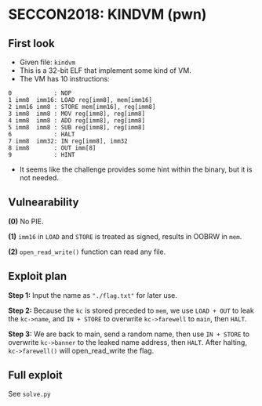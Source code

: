 ﻿# SECCON2018: KINDVM (pwn)
## First look
- Given file: `kindvm`
- This is a 32-bit ELF that implement some kind of VM.
- The VM has 10 instructions:
```
0            : NOP
1 imm8  imm16: LOAD reg[imm8], mem[imm16]
2 imm16 imm8 : STORE mem[imm16], reg[imm8]
3 imm8  imm8 : MOV reg[imm8], reg[imm8]
4 imm8  imm8 : ADD reg[imm8], reg[imm8]
5 imm8  imm8 : SUB reg[imm8], reg[imm8]
6            : HALT
7 imm8  imm32: IN reg[imm8], imm32
8 imm8       : OUT imm[8]
9            : HINT
```
- It seems like the challenge provides some hint within the binary, but it is not needed.
## Vulnearability
**(0)** No PIE.

**(1)** `imm16` in `LOAD` and `STORE` is treated as signed, results in OOBRW in `mem`.

**(2)** `open_read_write()` function can read any file.
## Exploit plan
**Step 1:** Input the name as `"./flag.txt"` for later use.

**Step 2:** Because the `kc` is stored preceded to `mem`, we use `LOAD + OUT` to leak the `kc->name`, and `IN + STORE` to overwrite `kc->farewell` to `main`, then `HALT`.

**Step 3:** We are back to main, send a random name, then use `IN + STORE` to overwrite `kc->banner` to the leaked name address, then `HALT`. After halting, `kc->farewell()` will open_read_write the flag.
## Full exploit
See `solve.py`

